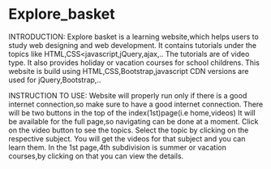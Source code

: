 # Explore_basket
INTRODUCTION: 
Explore basket is a learning website,which helps users to study web designing and web development.
It contains tutorials under the topics like HTML,CSS<javascript,jQuery,ajax,..
The tutorials are of video type.
It also provides holiday or vacation courses for school childrens.
This website is build using HTML,CSS,Bootstrap,javascript
CDN versions are used for jQuery,Bootstrap,..

INSTRUCTION TO USE: 
Website will properly run only if there is a good internet connection,so make sure to have a good internet connection.
There will be two buttons in the top of the index(1st)page(i.e home,videos)
It will be available for the full page,so navigating can be done at a moment.
Click on the video button to see the topics.
Select the topic by clicking on the respective subject.
You will get the videos for that subject and you can learn them.
In the 1st page,4th subdivision is summer or vacation courses,by clicking on that you can view the details.



